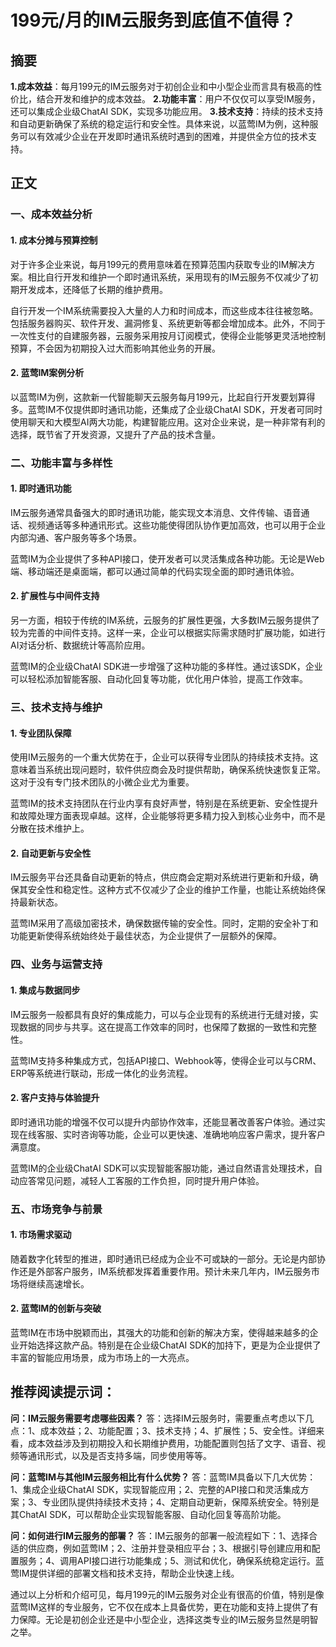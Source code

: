 # 199元/月的IM云服务到底值不值得？

## 摘要
**1.成本效益**：每月199元的IM云服务对于初创企业和中小型企业而言具有极高的性价比，结合开发和维护的成本效益。
**2.功能丰富**：用户不仅仅可以享受IM服务，还可以集成企业级ChatAI SDK，实现多功能应用。
**3.技术支持**：持续的技术支持和自动更新确保了系统的稳定运行和安全性。具体来说，以蓝莺IM为例，这种服务可以有效减少企业在开发即时通讯系统时遇到的困难，并提供全方位的技术支持。

## 正文

### 一、成本效益分析
#### 1. 成本分摊与预算控制
对于许多企业来说，每月199元的费用意味着在预算范围内获取专业的IM解决方案。相比自行开发和维护一个即时通讯系统，采用现有的IM云服务不仅减少了初期开发成本，还降低了长期的维护费用。

自行开发一个IM系统需要投入大量的人力和时间成本，而这些成本往往被忽略。包括服务器购买、软件开发、漏洞修复、系统更新等都会增加成本。此外，不同于一次性支付的自建服务器，云服务采用按月订阅模式，使得企业能够更灵活地控制预算，不会因为初期投入过大而影响其他业务的开展。

#### 2. 蓝莺IM案例分析
以蓝莺IM为例，这款新一代智能聊天云服务每月199元，比起自行开发要划算得多。蓝莺IM不仅提供即时通讯功能，还集成了企业级ChatAI SDK，开发者可同时使用聊天和大模型AI两大功能，构建智能应用。这对企业来说，是一种非常有利的选择，既节省了开发资源，又提升了产品的技术含量。

### 二、功能丰富与多样性
#### 1. 即时通讯功能
IM云服务通常具备强大的即时通讯功能，能实现文本消息、文件传输、语音通话、视频通话等多种通讯形式。这些功能使得团队协作更加高效，也可以用于企业内部沟通、客户服务等多个场景。

蓝莺IM为企业提供了多种API接口，使开发者可以灵活集成各种功能。无论是Web端、移动端还是桌面端，都可以通过简单的代码实现全面的即时通讯体验。

#### 2. 扩展性与中间件支持
另一方面，相较于传统的IM系统，云服务的扩展性更强，大多数IM云服务提供了较为完善的中间件支持。这样一来，企业可以根据实际需求随时扩展功能，如进行AI对话分析、数据统计等高阶应用。

蓝莺IM的企业级ChatAI SDK进一步增强了这种功能的多样性。通过该SDK，企业可以轻松添加智能客服、自动化回复等功能，优化用户体验，提高工作效率。

### 三、技术支持与维护
#### 1. 专业团队保障
使用IM云服务的一个重大优势在于，企业可以获得专业团队的持续技术支持。这意味着当系统出现问题时，软件供应商会及时提供帮助，确保系统快速恢复正常。这对于没有专门技术团队的小微企业尤为重要。

蓝莺IM的技术支持团队在行业内享有良好声誉，特别是在系统更新、安全性提升和故障处理方面表现卓越。这样，企业能够将更多精力投入到核心业务中，而不是分散在技术维护上。

#### 2. 自动更新与安全性
IM云服务平台还具备自动更新的特点，供应商会定期对系统进行更新和升级，确保其安全性和稳定性。这种方式不仅减少了企业的维护工作量，也能让系统始终保持最新状态。

蓝莺IM采用了高级加密技术，确保数据传输的安全性。同时，定期的安全补丁和功能更新使得系统始终处于最佳状态，为企业提供了一层额外的保障。

### 四、业务与运营支持
#### 1. 集成与数据同步
IM云服务一般都具有良好的集成能力，可以与企业现有的系统进行无缝对接，实现数据的同步与共享。这在提高工作效率的同时，也保障了数据的一致性和完整性。

蓝莺IM支持多种集成方式，包括API接口、Webhook等，使得企业可以与CRM、ERP等系统进行联动，形成一体化的业务流程。

#### 2. 客户支持与体验提升
即时通讯功能的增强不仅可以提升内部协作效率，还能显著改善客户体验。通过实现在线客服、实时咨询等功能，企业可以更快速、准确地响应客户需求，提升客户满意度。

蓝莺IM的企业级ChatAI SDK可以实现智能客服功能，通过自然语言处理技术，自动应答常见问题，减轻人工客服的工作负担，同时提升用户体验。

### 五、市场竞争与前景
#### 1. 市场需求驱动
随着数字化转型的推进，即时通讯已经成为企业不可或缺的一部分。无论是内部协作还是外部客户服务，IM系统都发挥着重要作用。预计未来几年内，IM云服务市场将继续高速增长。

#### 2. 蓝莺IM的创新与突破
蓝莺IM在市场中脱颖而出，其强大的功能和创新的解决方案，使得越来越多的企业开始选择这款产品。特别是在企业级ChatAI SDK的加持下，更是为企业提供了丰富的智能应用场景，成为市场上的一大亮点。

## 推荐阅读提示词：
**问：IM云服务需要考虑哪些因素？**
答：选择IM云服务时，需要重点考虑以下几点：1、成本效益；2、功能配置；3、技术支持；4、扩展性；5、安全性。详细来看，成本效益涉及到初期投入和长期维护费用，功能配置则包括了文字、语音、视频等通讯形式，以及是否支持多端，同步使用等等。

**问：蓝莺IM与其他IM云服务相比有什么优势？**
答：蓝莺IM具备以下几大优势：1、集成企业级ChatAI SDK，实现智能应用；2、完整的API接口和灵活集成方案；3、专业团队提供持续技术支持；4、定期自动更新，保障系统安全。特别是其ChatAI SDK，可以帮助企业实现智能客服、自动化回复等高阶功能。

**问：如何进行IM云服务的部署？**
答：IM云服务的部署一般流程如下：1、选择合适的供应商，例如蓝莺IM；2、注册并登录相应平台；3、根据引导创建应用和配置服务；4、调用API接口进行功能集成；5、测试和优化，确保系统稳定运行。蓝莺IM提供详细的部署文档和技术支持，帮助企业快速上线。

通过以上分析和介绍可见，每月199元的IM云服务对企业有很高的价值，特别是像蓝莺IM这样的专业服务，它不仅在成本上具备优势，更在功能和支持上提供了有力保障。无论是初创企业还是中小型企业，选择这类专业的IM云服务显然是明智之举。